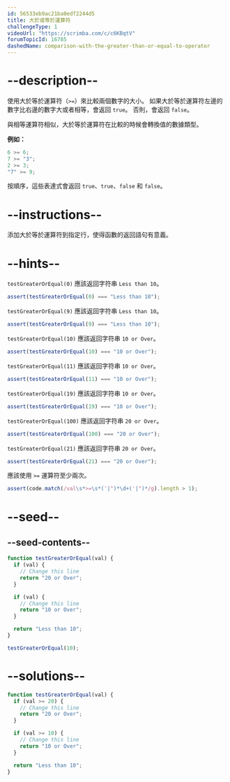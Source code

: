 ```yaml
---
id: 56533eb9ac21ba0edf2244d5
title: 大於或等於運算符
challengeType: 1
videoUrl: "https://scrimba.com/c/c6KBqtV"
forumTopicId: 16785
dashedName: comparison-with-the-greater-than-or-equal-to-operator
---
```


# --description--

使用大於等於運算符（`>=`）來比較兩個數字的大小。 如果大於等於運算符左邊的數字比右邊的數字大或者相等，會返回 `true`。 否則，會返回 `false`。

與相等運算符相似，大於等於運算符在比較的時候會轉換值的數據類型。

**例如：**

```js
6 >= 6;
7 >= "3";
2 >= 3;
"7" >= 9;
```

按順序，這些表達式會返回 `true`、`true`、`false` 和 `false`。

# --instructions--

添加大於等於運算符到指定行，使得函數的返回語句有意義。

# --hints--

`testGreaterOrEqual(0)` 應該返回字符串 `Less than 10`。

```js
assert(testGreaterOrEqual(0) === "Less than 10");
```

`testGreaterOrEqual(9)` 應該返回字符串 `Less than 10`。

```js
assert(testGreaterOrEqual(9) === "Less than 10");
```

`testGreaterOrEqual(10)` 應該返回字符串 `10 or Over`。

```js
assert(testGreaterOrEqual(10) === "10 or Over");
```

`testGreaterOrEqual(11)` 應該返回字符串 `10 or Over`。

```js
assert(testGreaterOrEqual(11) === "10 or Over");
```

`testGreaterOrEqual(19)` 應該返回字符串 `10 or Over`。

```js
assert(testGreaterOrEqual(19) === "10 or Over");
```

`testGreaterOrEqual(100)` 應該返回字符串 `20 or Over`。

```js
assert(testGreaterOrEqual(100) === "20 or Over");
```

`testGreaterOrEqual(21)` 應該返回字符串 `20 or Over`。

```js
assert(testGreaterOrEqual(21) === "20 or Over");
```

應該使用 `>=` 運算符至少兩次。

```js
assert(code.match(/val\s*>=\s*('|")*\d+('|")*/g).length > 1);
```

# --seed--

## --seed-contents--

```js
function testGreaterOrEqual(val) {
  if (val) {
    // Change this line
    return "20 or Over";
  }

  if (val) {
    // Change this line
    return "10 or Over";
  }

  return "Less than 10";
}

testGreaterOrEqual(10);
```

# --solutions--

```js
function testGreaterOrEqual(val) {
  if (val >= 20) {
    // Change this line
    return "20 or Over";
  }

  if (val >= 10) {
    // Change this line
    return "10 or Over";
  }

  return "Less than 10";
}
```
